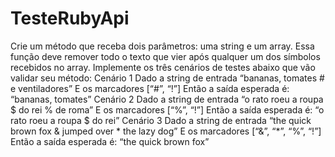 # TesteRubyApi
Crie um método que receba dois parâmetros: uma string e um array.
Essa função deve remover todo o texto que vier após qualquer um dos símbolos recebidos no array.
Implemente os três cenários de testes abaixo que vão validar seu método:
Cenário 1
Dado a string de entrada “bananas, tomates # e ventiladores”
E os marcadores [“#”, “!”]
Então a saída esperada é: “bananas, tomates”
Cenário 2
Dado a string de entrada “o rato roeu a roupa $ do rei % de roma”
E os marcadores [“%”, “!”]
Então a saída esperada é: “o rato roeu a roupa $ do rei”
Cenário 3
Dado a string de entrada “the quick brown fox & jumped over * the lazy dog”
E os marcadores [“&”, “*”, “%”, “!”]
Então a saída esperada é: “the quick brown fox”
